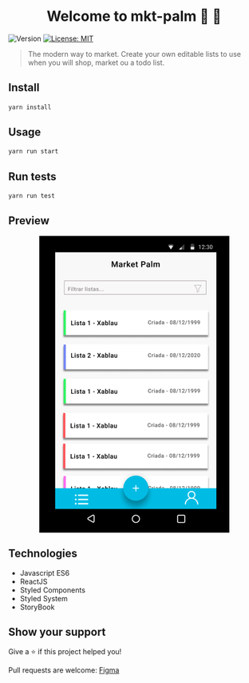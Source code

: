 <h1 align="center">Welcome to mkt-palm 👋 🛒</h1>
<p>
  <img alt="Version" src="https://img.shields.io/badge/version-0.1.0-blue.svg?cacheSeconds=2592000" />
  <a href="#" target="_blank">
    <img alt="License: MIT" src="https://img.shields.io/badge/License-MIT-yellow.svg" />
  </a>
</p>

> The modern way to market. Create your own editable lists to use when you will shop, market ou a todo list.

## Install

```sh
yarn install
```

## Usage

```sh
yarn run start
```

## Run tests

```sh
yarn run test
```

## Preview

<div style="width: 100%; display: flex; justify-content: center;">
  <img src="docs/imgs/list.png"/>
</div>

## Technologies

  - Javascript ES6 
  - ReactJS
  - Styled Components
  - Styled System
  - StoryBook

## Show your support

Give a ⭐️  if this project helped you!

Pull requests are welcome: [Figma](https://www.figma.com/file/mtY5Ek7UlqIJO4plI4Vb1c/mkt-palm?node-id=0%3A1)
